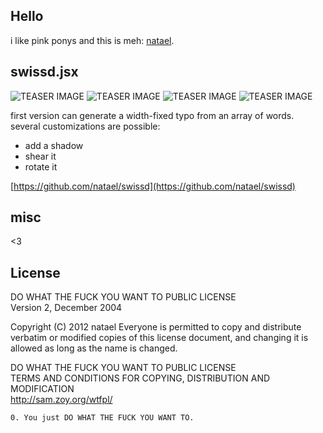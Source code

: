 Hello  
---
i like pink ponys and this is meh: [natael](https://github.com/natael).

swissd.jsx  
---
![TEASER IMAGE](https://raw.github.com/natael/swissd/master/ocean.png)
![TEASER IMAGE](https://raw.github.com/natael/swissd/master/alien.png)
![TEASER IMAGE](https://raw.github.com/natael/swissd/master/king.png)
![TEASER IMAGE](https://raw.github.com/natael/swissd/master/yoda.png)

first version can generate a width-fixed typo from an array of words.
several customizations are possible:
- add a shadow
- shear it
- rotate it

[https://github.com/natael/swissd](https://github.com/natael/swissd)

misc  
---  
<3

License  
---

DO WHAT THE FUCK YOU WANT TO PUBLIC LICENSE  
Version 2, December 2004  

 Copyright (C) 2012 natael
 Everyone is permitted to copy and distribute verbatim or modified copies of this license document, and changing it is allowed as long as the name is changed.  

DO WHAT THE FUCK YOU WANT TO PUBLIC LICENSE  
TERMS AND CONDITIONS FOR COPYING, DISTRIBUTION AND MODIFICATION  
http://sam.zoy.org/wtfpl/

`0. You just DO WHAT THE FUCK YOU WANT TO.  `